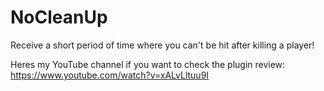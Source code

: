 # NoCleanUp

Receive a short period of time where you can't be hit after killing a player!

Heres my YouTube channel if you want to check the plugin review: https://www.youtube.com/watch?v=xALvLltuu9I
